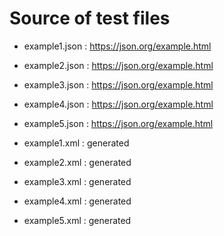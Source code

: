 # Source of test files
* example1.json : https://json.org/example.html
* example2.json : https://json.org/example.html
* example3.json : https://json.org/example.html
* example4.json : https://json.org/example.html
* example5.json : https://json.org/example.html

* example1.xml : generated
* example2.xml : generated
* example3.xml : generated
* example4.xml : generated
* example5.xml : generated
